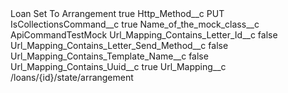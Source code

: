 <?xml version="1.0" encoding="UTF-8"?>
<CustomMetadata xmlns="http://soap.sforce.com/2006/04/metadata" xmlns:xsi="http://www.w3.org/2001/XMLSchema-instance" xmlns:xsd="http://www.w3.org/2001/XMLSchema">
    <label>Loan Set To Arrangement</label>
    <protected>true</protected>
    <values>
        <field>Http_Method__c</field>
        <value xsi:type="xsd:string">PUT</value>
    </values>
    <values>
        <field>IsCollectionsCommand__c</field>
        <value xsi:type="xsd:boolean">true</value>
    </values>
    <values>
        <field>Name_of_the_mock_class__c</field>
        <value xsi:type="xsd:string">ApiCommandTestMock</value>
    </values>
    <values>
        <field>Url_Mapping_Contains_Letter_Id__c</field>
        <value xsi:type="xsd:boolean">false</value>
    </values>
    <values>
        <field>Url_Mapping_Contains_Letter_Send_Method__c</field>
        <value xsi:type="xsd:boolean">false</value>
    </values>
    <values>
        <field>Url_Mapping_Contains_Template_Name__c</field>
        <value xsi:type="xsd:boolean">false</value>
    </values>
    <values>
        <field>Url_Mapping_Contains_Uuid__c</field>
        <value xsi:type="xsd:boolean">true</value>
    </values>
    <values>
        <field>Url_Mapping__c</field>
        <value xsi:type="xsd:string">/loans/{id}/state/arrangement</value>
    </values>
</CustomMetadata>
